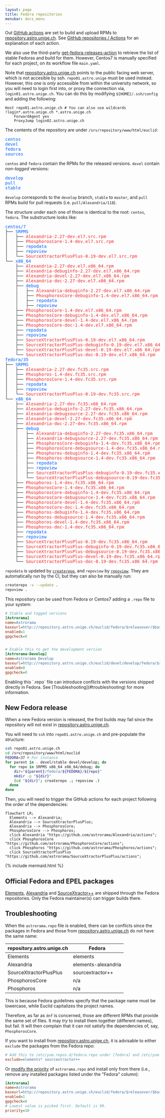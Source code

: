 ```yaml
---
layout: page
title: Fedora repositories
menubar: docs_menu
---
```


Out [GitHub actions](https://github.com/astrorama/actions) are set to
build and upload RPMs to [repository.astro.unige.ch](http://repository.astro.unige.ch/euclid/).
See [GitHub repositories / Actions](/docs/astrorama/github#actions) for an
explanation of each action.

We also use the third-party [get-fedora-releases-action](https://github.com/sgallagher/get-fedora-releases-action)
to retrieve the list of stable Fedoras and build for them. However, Centos7 is
manually specified for each project, on its workflow file `main.yaml`.

Note that [repository.astro.unige.ch](http://repository.astro.unige.ch/euclid/)
points to the public facing web server, which is not accesible by ssh.
`repo01.astro.unige` must be used instead. However, this one is *only*
accessible from within the university network, so you will need to login first
into, or proxy the connection via, `login01.astro.unige.ch`. You can do this
by modifying `${HOME}/.ssh/config` and adding the following:

```ssh
Host repo01.astro.unige.ch # You can also use wildcards !login*.astro.unige.ch *.astro.unige.ch
    ForwardAgent yes
    ProxyJump login02.astro.unige.ch
```

The contents of the repository are under `/srv/repository/www/html/euclid`:

<pre><font color="#005FFF">centos</font>
<font color="#005FFF">devel</font>
<font color="#005FFF">fedora</font>
<font color="#005FFF">sources</font>
</pre>

`centos` and `fedora` contain the RPMs for the released versions.
`devel` contain *non-tagged* versions:

<pre><font color="#005FFF">develop</font>
<font color="#005FFF">pull</font>
<font color="#005FFF">stable</font></pre>

`develop` corresponds to the `develop` branch, `stable` to `master`, and
`pull` RPMs build for pull requests (i.e. `pull/Alexandria/118`).

The structure under each one of those is identical to the root: `centos`,
`fedora`. The substructure looks like:

<pre><font color="#005FFF">centos/7</font>
├── <font color="#005FFF">SRPMS</font>
│   ├── <font color="#EF2929">Alexandria-2.27-dev.el7.src.rpm</font>
│   ├── <font color="#EF2929">PhosphorosCore-1.4-dev.el7.src.rpm</font>
│   ├── <font color="#005FFF">repodata</font>
│   ├── <font color="#005FFF">repoview</font>
│   └── <font color="#EF2929">SourceXtractorPlusPlus-0.19-dev.el7.src.rpm</font>
└── <font color="#005FFF">x86_64</font>
    ├── <font color="#EF2929">Alexandria-2.27-dev.el7.x86_64.rpm</font>
    ├── <font color="#EF2929">Alexandria-debuginfo-2.27-dev.el7.x86_64.rpm</font>
    ├── <font color="#EF2929">Alexandria-devel-2.27-dev.el7.x86_64.rpm</font>
    ├── <font color="#EF2929">Alexandria-doc-2.27-dev.el7.x86_64.rpm</font>
    ├── <font color="#005FFF">debug</font>
    │   ├── <font color="#EF2929">Alexandria-debuginfo-2.27-dev.el7.x86_64.rpm</font>
    │   ├── <font color="#EF2929">PhosphorosCore-debuginfo-1.4-dev.el7.x86_64.rpm</font>
    │   ├── <font color="#005FFF">repodata</font>
    │   ├── <font color="#005FFF">repoview</font>
    ├── <font color="#EF2929">PhosphorosCore-1.4-dev.el7.x86_64.rpm</font>
    ├── <font color="#EF2929">PhosphorosCore-debuginfo-1.4-dev.el7.x86_64.rpm</font>
    ├── <font color="#EF2929">PhosphorosCore-devel-1.4-dev.el7.x86_64.rpm</font>
    ├── <font color="#EF2929">PhosphorosCore-doc-1.4-dev.el7.x86_64.rpm</font>
    ├── <font color="#005FFF">repodata</font>
    ├── <font color="#005FFF">repoview</font>
    ├── <font color="#EF2929">SourceXtractorPlusPlus-0.19-dev.el7.x86_64.rpm</font>
    ├── <font color="#EF2929">SourceXtractorPlusPlus-debuginfo-0.19-dev.el7.x86_64.rpm</font>
    ├── <font color="#EF2929">SourceXtractorPlusPlus-devel-0.19-dev.el7.x86_64.rpm</font>
    └── <font color="#EF2929">SourceXtractorPlusPlus-doc-0.19-dev.el7.x86_64.rpm</font>
<font color="#005FFF">fedora/35</font>
├── <font color="#005FFF">SRPMS</font>
│   ├── <font color="#EF2929">Alexandria-2.27-dev.fc35.src.rpm</font>
│   ├── <font color="#EF2929">Phosphoros-1.4-dev.fc35.src.rpm</font>
│   ├── <font color="#EF2929">PhosphorosCore-1.4-dev.fc35.src.rpm</font>
│   ├── <font color="#005FFF">repodata</font>
│   ├── <font color="#005FFF">repoview</font>
│   └── <font color="#EF2929">SourceXtractorPlusPlus-0.19-dev.fc35.src.rpm</font>
└── <font color="#005FFF">x86_64</font>
    ├── <font color="#EF2929">Alexandria-2.27-dev.fc35.x86_64.rpm</font>
    ├── <font color="#EF2929">Alexandria-debuginfo-2.27-dev.fc35.x86_64.rpm</font>
    ├── <font color="#EF2929">Alexandria-debugsource-2.27-dev.fc35.x86_64.rpm</font>
    ├── <font color="#EF2929">Alexandria-devel-2.27-dev.fc35.x86_64.rpm</font>
    ├── <font color="#EF2929">Alexandria-doc-2.27-dev.fc35.x86_64.rpm</font>
    ├── <font color="#005FFF">debug</font>
    │   ├── <font color="#EF2929">Alexandria-debuginfo-2.27-dev.fc35.x86_64.rpm</font>
    │   ├── <font color="#EF2929">Alexandria-debugsource-2.27-dev.fc35.x86_64.rpm</font>
    │   ├── <font color="#EF2929">PhosphorosCore-debuginfo-1.4-dev.fc35.x86_64.rpm</font>
    │   ├── <font color="#EF2929">PhosphorosCore-debugsource-1.4-dev.fc35.x86_64.rpm</font>
    │   ├── <font color="#EF2929">Phosphoros-debuginfo-1.4-dev.fc35.x86_64.rpm</font>
    │   ├── <font color="#EF2929">Phosphoros-debugsource-1.4-dev.fc35.x86_64.rpm</font>
    │   ├── <font color="#005FFF">repodata</font>
    │   ├── <font color="#005FFF">repoview</font>
    │   ├── <font color="#EF2929">SourceXtractorPlusPlus-debuginfo-0.19-dev.fc35.x86_64.rpm</font>
    │   └── <font color="#EF2929">SourceXtractorPlusPlus-debugsource-0.19-dev.fc35.x86_64.rpm</font>
    ├── <font color="#EF2929">Phosphoros-1.4-dev.fc35.x86_64.rpm</font>
    ├── <font color="#EF2929">PhosphorosCore-1.4-dev.fc35.x86_64.rpm</font>
    ├── <font color="#EF2929">PhosphorosCore-debuginfo-1.4-dev.fc35.x86_64.rpm</font>
    ├── <font color="#EF2929">PhosphorosCore-debugsource-1.4-dev.fc35.x86_64.rpm</font>
    ├── <font color="#EF2929">PhosphorosCore-devel-1.4-dev.fc35.x86_64.rpm</font>
    ├── <font color="#EF2929">PhosphorosCore-doc-1.4-dev.fc35.x86_64.rpm</font>
    ├── <font color="#EF2929">Phosphoros-debuginfo-1.4-dev.fc35.x86_64.rpm</font>
    ├── <font color="#EF2929">Phosphoros-debugsource-1.4-dev.fc35.x86_64.rpm</font>
    ├── <font color="#EF2929">Phosphoros-devel-1.4-dev.fc35.x86_64.rpm</font>
    ├── <font color="#EF2929">Phosphoros-doc-1.4-dev.fc35.x86_64.rpm</font>
    ├── <font color="#005FFF">repodata</font>
    ├── <font color="#005FFF">repoview</font>
    ├── <font color="#EF2929">SourceXtractorPlusPlus-0.19-dev.fc35.x86_64.rpm</font>
    ├── <font color="#EF2929">SourceXtractorPlusPlus-debuginfo-0.19-dev.fc35.x86_64.rpm</font>
    ├── <font color="#EF2929">SourceXtractorPlusPlus-debugsource-0.19-dev.fc35.x86_64.rpm</font>
    ├── <font color="#EF2929">SourceXtractorPlusPlus-devel-0.19-dev.fc35.x86_64.rpm</font>
    └── <font color="#EF2929">SourceXtractorPlusPlus-doc-0.19-dev.fc35.x86_64.rpm</font>
</pre>

`repodata` is updated by [`createrepo`](https://linux.die.net/man/8/createrepo),
and `repoview` by [`repoview`](https://linux.die.net/man/8/repoview).
They are automatically run by the CI, but they can also be manually run:

```bash
createrepo -v --update .
repoview .
```

This repository can be used from Fedora or Centos7 adding a `.repo` file
to your system:

```ini
# Stable and tagged versions
[Astrorama]
name=Astrorama
baseurl=http://repository.astro.unige.ch/euclid/fedora/$releasever/$basearch
enabled=1
gpgcheck=0


# Enable this to get the development version
[Astrorama-Develop]
name=Astrorama Develop
baseurl=http://repository.astro.unige.ch/euclid/devel/develop/fedora/$releasever/$basearch
enabled=0
gpgcheck=0
```

<article class="message is-warning">
  <div class="message-body" markdown="1">
Enabling this `.repo` file can introduce conflicts with the versions
shipped directly in Fedora. See [Troubleshooting](#troubleshooting)
for more information.
  </div>
</article>

## New Fedora release

When a new Fedora version is released, the first builds may fail since
the repository will not exist in [repository.astro.unige.ch](http://repository.astro.unige.ch/euclid/).

You will need to `ssh` into `repo01.astro.unige.ch` and pre-populate the structure:

```bash
ssh repo01.astro.unige.ch
cd /srv/repository/www/html/euclid
FEDORA=37 # For instance
for parent in . devel/stable devel/develop; do
  for repo in SRPMS x86_64 x86_64/debug; do
    dir="${parent}/fedora/${FEDORA}/${repo}"
    mkdir -p "${dir}"
    (cd "${dir}"; createrepo .; repoview .)
  done
done
```

Then, you will need to trigger the GitHub actions for each project
following the order of the dependencies:

```mermaid
flowchart LR;
  Elements --> Alexandria;
  Alexandria --> SourceXtractorPlusPlus;
  Alexandria --> PhosphorosCore;
  PhosphorosCore --> Phosphoros;
  click Alexandria "https://github.com/astrorama/Alexandria/actions";
  click PhosphorosCore "https://github.com/astrorama/PhosphorosCore/actions";
  click Phosphoros "https://github.com/astrorama/Phosphoros/actions";
  click SourceXtractorPlusPlus "https://github.com/astrorama/SourceXtractorPlusPlus/actions";
```

{% include mermaid.html %}

## Official Fedora and EPEL packages

[Elements](https://packages.fedoraproject.org/pkgs/elements/elements/),
[Alexandria](https://packages.fedoraproject.org/pkgs/elements/elements-alexandria/)
and [SourceXtractor++](https://packages.fedoraproject.org/pkgs/sourcextractor++/sourcextractor++/)
are shipped through the Fedora repositories. Only the Fedora maintainer(s)
can trigger builds there.

## Troubleshooting

When the `astrorama.repo` file is enabled, there can be conflicts since the
packages in Fedora and those from [repository.astro.unige.ch](http://repository.astro.unige.ch/euclid/)
do not have the same name:

| repository.astro.unige.ch | Fedora              |
|---------------------------|---------------------|
| Elements                  | elements            |
| Alexandria                | elements-alexandria |
| SourceXtractorPlusPlus    | sourcextractor++    |
| PhosphorosCore            | n/a                 |
| Phosphoros                | n/a                 |

This is because Fedora guidelines specify that the package name must be
lowercase, while Euclid capitalizes the project names.

Therefore, as far as `dnf` is concerned, those are different RPMs that provide
the same set of files. It may *try* to install them together (different names),
but fail. It will then complain that it can not satisfy the dependencies of,
say, `PhosphorosCore`.

If you want to install from [repository.astro.unige.ch](http://repository.astro.unige.ch/euclid/),
it is advisable to either `exclude` the packages from the Fedora repo:

```ini
# Add this to /etc/yum.repos.d/fedora.repo under [fedora] and /etc/yum.repos.d/fedora-updates.repo under [updates]
exclude=elements* sourcextractor++
```

Or [modify the priority](https://dnf.readthedocs.io/en/latest/conf_ref.html#repo-priority-label)
of `astrorama.repo` and install only from there (i.e., remove any installed
packages listed under the "Fedora" column):

```ini
[Astrorama]
name=Astrorama
baseurl=http://repository.astro.unige.ch/euclid/fedora/$releasever/$basearch
enabled=1
gpgcheck=0
# Lowest value is picked first. Default is 99.
priority=10
```
